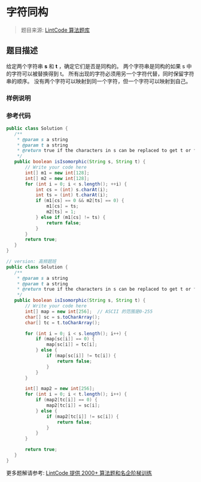 # 字符同构
 > 题目来源: [LintCode 算法题库](https://www.lintcode.com/problem/strings-homomorphism/?utm_source=sc-github-wzz)
 ## 题目描述
 给定两个字符串 **s** 和 **t** ，确定它们是否是同构的。
两个字符串是同构的如果 s 中的字符可以被替换得到 t。
所有出现的字符必须用另一个字符代替，同时保留字符串的顺序。 没有两个字符可以映射到同一个字符，但一个字符可以映射到自己。
 ### 样例说明
 
 ### 参考代码
 ```java
public class Solution {
    /**
     * @param s a string
     * @param t a string
     * @return true if the characters in s can be replaced to get t or false
     */
    public boolean isIsomorphic(String s, String t) {
        // Write your code here
        int[] m1 = new int[128];
        int[] m2 = new int[128];
        for (int i = 0; i < s.length(); ++i) {
            int cs = (int) s.charAt(i);
            int ts = (int) t.charAt(i);
            if (m1[cs] == 0 && m2[ts] == 0) {
                m1[cs] = ts;
                m2[ts] = 1;
            } else if (m1[cs] != ts) {
                return false;
            }
        }
        return true;
    }
}

// version: 高频题班
public class Solution {
    /**
     * @param s a string
     * @param t a string
     * @return true if the characters in s can be replaced to get t or false
     */
    public boolean isIsomorphic(String s, String t) {
        // Write your code here
        int[] map = new int[256];  // ASCII 的范围是0-255
        char[] sc = s.toCharArray();
        char[] tc = t.toCharArray();

        for (int i = 0; i < s.length(); i++) {
            if (map[sc[i]] == 0) {
                map[sc[i]] = tc[i];
            } else {
                if (map[sc[i]] != tc[i]) {
                    return false;
                }
            }
        }

        int[] map2 = new int[256];
        for (int i = 0; i < t.length(); i++) {
            if (map2[tc[i]] == 0) {
                map2[tc[i]] = sc[i];
            } else {
                if (map2[tc[i]] != sc[i]) {
                    return false;
                }
            }
        }

        return true;
    }
}
```
 更多题解请参考: [LintCode 提供 2000+ 算法题和名企阶梯训练](https://www.lintcode.com/problem/?utm_source=sc-github-wzz)